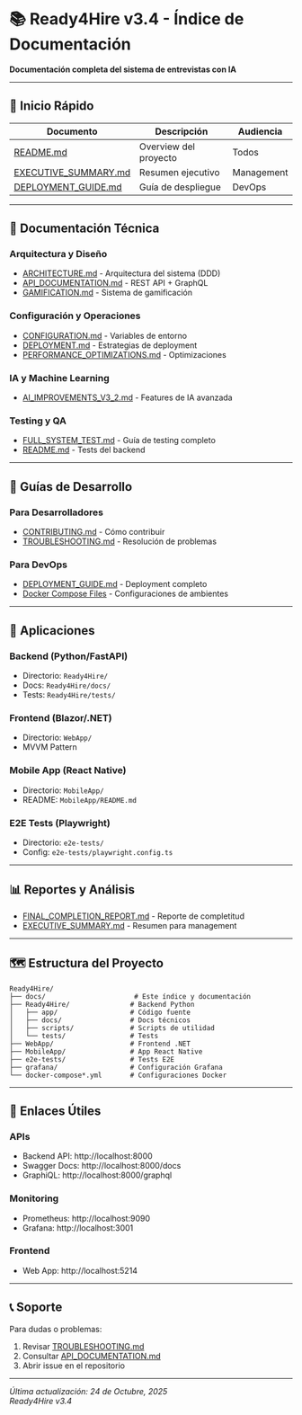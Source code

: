 # 📚 Ready4Hire v3.4 - Índice de Documentación

**Documentación completa del sistema de entrevistas con IA**

---

## 🚀 Inicio Rápido

| Documento | Descripción | Audiencia |
|-----------|-------------|-----------|
| [README.md](../README.md) | Overview del proyecto | Todos |
| [EXECUTIVE_SUMMARY.md](../EXECUTIVE_SUMMARY.md) | Resumen ejecutivo | Management |
| [DEPLOYMENT_GUIDE.md](../DEPLOYMENT_GUIDE.md) | Guía de despliegue | DevOps |

---

## 📖 Documentación Técnica

### Arquitectura y Diseño
- [ARCHITECTURE.md](../Ready4Hire/docs/ARCHITECTURE.md) - Arquitectura del sistema (DDD)
- [API_DOCUMENTATION.md](../Ready4Hire/docs/API_DOCUMENTATION.md) - REST API + GraphQL
- [GAMIFICATION.md](../Ready4Hire/docs/GAMIFICATION.md) - Sistema de gamificación

### Configuración y Operaciones
- [CONFIGURATION.md](../Ready4Hire/docs/CONFIGURATION.md) - Variables de entorno
- [DEPLOYMENT.md](../Ready4Hire/docs/DEPLOYMENT.md) - Estrategias de deployment
- [PERFORMANCE_OPTIMIZATIONS.md](../Ready4Hire/docs/PERFORMANCE_OPTIMIZATIONS.md) - Optimizaciones

### IA y Machine Learning
- [AI_IMPROVEMENTS_V3_2.md](../Ready4Hire/docs/AI_IMPROVEMENTS_V3_2.md) - Features de IA avanzada

### Testing y QA
- [FULL_SYSTEM_TEST.md](../tests/FULL_SYSTEM_TEST.md) - Guía de testing completo
- [README.md](../Ready4Hire/tests/README.md) - Tests del backend

---

## 🔧 Guías de Desarrollo

### Para Desarrolladores
- [CONTRIBUTING.md](../Ready4Hire/docs/CONTRIBUTING.md) - Cómo contribuir
- [TROUBLESHOOTING.md](../Ready4Hire/docs/TROUBLESHOOTING.md) - Resolución de problemas

### Para DevOps
- [DEPLOYMENT_GUIDE.md](../DEPLOYMENT_GUIDE.md) - Deployment completo
- [Docker Compose Files](../) - Configuraciones de ambientes

---

## 📱 Aplicaciones

### Backend (Python/FastAPI)
- Directorio: `Ready4Hire/`
- Docs: `Ready4Hire/docs/`
- Tests: `Ready4Hire/tests/`

### Frontend (Blazor/.NET)
- Directorio: `WebApp/`
- MVVM Pattern

### Mobile App (React Native)
- Directorio: `MobileApp/`
- README: `MobileApp/README.md`

### E2E Tests (Playwright)
- Directorio: `e2e-tests/`
- Config: `e2e-tests/playwright.config.ts`

---

## 📊 Reportes y Análisis

- [FINAL_COMPLETION_REPORT.md](../FINAL_COMPLETION_REPORT.md) - Reporte de completitud
- [EXECUTIVE_SUMMARY.md](../EXECUTIVE_SUMMARY.md) - Resumen para management

---

## 🗺️ Estructura del Proyecto

```
Ready4Hire/
├── docs/                      # Este índice y documentación
├── Ready4Hire/               # Backend Python
│   ├── app/                  # Código fuente
│   ├── docs/                 # Docs técnicos
│   ├── scripts/              # Scripts de utilidad
│   └── tests/                # Tests
├── WebApp/                   # Frontend .NET
├── MobileApp/                # App React Native
├── e2e-tests/                # Tests E2E
├── grafana/                  # Configuración Grafana
└── docker-compose*.yml       # Configuraciones Docker
```

---

## 🔗 Enlaces Útiles

### APIs
- Backend API: http://localhost:8000
- Swagger Docs: http://localhost:8000/docs
- GraphiQL: http://localhost:8000/graphql

### Monitoring
- Prometheus: http://localhost:9090
- Grafana: http://localhost:3001

### Frontend
- Web App: http://localhost:5214

---

## 📞 Soporte

Para dudas o problemas:
1. Revisar [TROUBLESHOOTING.md](../Ready4Hire/docs/TROUBLESHOOTING.md)
2. Consultar [API_DOCUMENTATION.md](../Ready4Hire/docs/API_DOCUMENTATION.md)
3. Abrir issue en el repositorio

---

*Última actualización: 24 de Octubre, 2025*  
*Ready4Hire v3.4*

